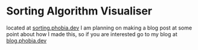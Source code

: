 # Sorting Algorithm Visualiser

located at [sorting.phobia.dev](https://sorting.phobia.dev)
I am planning on making a blog post at some point about how I made this, so if you are interested go to my blog at [blog.phobia.dev](https://blog.phobia.dev)